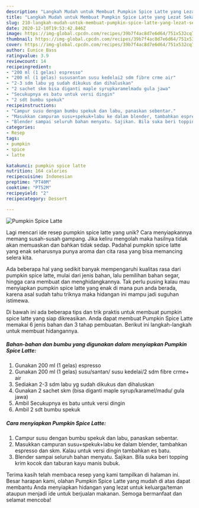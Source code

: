 ```yaml
---
description: "Langkah Mudah untuk Membuat Pumpkin Spice Latte yang Lezat Sekali"
title: "Langkah Mudah untuk Membuat Pumpkin Spice Latte yang Lezat Sekali"
slug: 210-langkah-mudah-untuk-membuat-pumpkin-spice-latte-yang-lezat-sekali
date: 2020-12-10T19:53:42.846Z
image: https://img-global.cpcdn.com/recipes/39b7f4ac8d7e6d64/751x532cq70/pumpkin-spice-latte-foto-resep-utama.jpg
thumbnail: https://img-global.cpcdn.com/recipes/39b7f4ac8d7e6d64/751x532cq70/pumpkin-spice-latte-foto-resep-utama.jpg
cover: https://img-global.cpcdn.com/recipes/39b7f4ac8d7e6d64/751x532cq70/pumpkin-spice-latte-foto-resep-utama.jpg
author: Eunice Bass
ratingvalue: 3.9
reviewcount: 14
recipeingredient:
- "200 ml (1 gelas) espresso"
- "200 ml (1 gelas) sususantan susu kedelai2 sdm fibre crme air"
- "2-3 sdm labu yg sudah dikukus dan dihaluskan"
- "2 sachet skm bisa diganti maple syrupkaramelmadu gula jawa"
- "Secukupnya es batu untuk versi dingin"
- "2 sdt bumbu spekuk"
recipeinstructions:
- "Campur susu dengan bumbu spekuk dan labu, panaskan sebentar."
- "Masukkan campuran susu+spekuk+labu ke dalam blender, tambahkan espresso dan skm. Kalau untuk versi dingin tambahkan es batu."
- "Blender sampai seluruh bahan menyatu. Sajikan. Bila suka beri topping krim kocok dan taburan kayu manis bubuk."
categories:
- Resep
tags:
- pumpkin
- spice
- latte

katakunci: pumpkin spice latte 
nutrition: 164 calories
recipecuisine: Indonesian
preptime: "PT40M"
cooktime: "PT52M"
recipeyield: "2"
recipecategory: Dessert

---
```



![Pumpkin Spice Latte](https://img-global.cpcdn.com/recipes/39b7f4ac8d7e6d64/751x532cq70/pumpkin-spice-latte-foto-resep-utama.jpg)

Lagi mencari ide resep pumpkin spice latte yang unik? Cara menyiapkannya memang susah-susah gampang. Jika keliru mengolah maka hasilnya tidak akan memuaskan dan bahkan tidak sedap. Padahal pumpkin spice latte yang enak seharusnya punya aroma dan cita rasa yang bisa memancing selera kita.

Ada beberapa hal yang sedikit banyak mempengaruhi kualitas rasa dari pumpkin spice latte, mulai dari jenis bahan, lalu pemilihan bahan segar, hingga cara membuat dan menghidangkannya. Tak perlu pusing kalau mau menyiapkan pumpkin spice latte yang enak di mana pun anda berada, karena asal sudah tahu triknya maka hidangan ini mampu jadi suguhan istimewa.




Di bawah ini ada beberapa tips dan trik praktis untuk membuat pumpkin spice latte yang siap dikreasikan. Anda dapat membuat Pumpkin Spice Latte memakai 6 jenis bahan dan 3 tahap pembuatan. Berikut ini langkah-langkah untuk membuat hidangannya.

<!--inarticleads1-->

##### Bahan-bahan dan bumbu yang digunakan dalam menyiapkan Pumpkin Spice Latte:

1. Gunakan 200 ml (1 gelas) espresso
1. Gunakan 200 ml (1 gelas) susu/santan/ susu kedelai/2 sdm fibre crme+ air
1. Sediakan 2-3 sdm labu yg sudah dikukus dan dihaluskan
1. Gunakan 2 sachet skm (bisa diganti maple syrup/karamel/madu/ gula jawa)
1. Ambil Secukupnya es batu untuk versi dingin
1. Ambil 2 sdt bumbu spekuk




<!--inarticleads2-->

##### Cara menyiapkan Pumpkin Spice Latte:

1. Campur susu dengan bumbu spekuk dan labu, panaskan sebentar.
1. Masukkan campuran susu+spekuk+labu ke dalam blender, tambahkan espresso dan skm. Kalau untuk versi dingin tambahkan es batu.
1. Blender sampai seluruh bahan menyatu. Sajikan. Bila suka beri topping krim kocok dan taburan kayu manis bubuk.




Terima kasih telah membaca resep yang kami tampilkan di halaman ini. Besar harapan kami, olahan Pumpkin Spice Latte yang mudah di atas dapat membantu Anda menyiapkan hidangan yang lezat untuk keluarga/teman ataupun menjadi ide untuk berjualan makanan. Semoga bermanfaat dan selamat mencoba!
